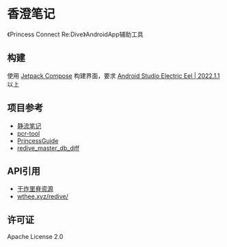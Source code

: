 # 香澄笔记
《Princess Connect Re:Dive》AndroidApp辅助工具

## 构建
使用 [Jetpack Compose](https://developer.android.google.cn/jetpack/compose) 构建界面，要求 [Android Studio Electric Eel | 2022.1.1](https://developer.android.google.cn/studio/releases) 以上

## 项目参考
- [静流笔记](https://github.com/MalitsPlus/ShizuruNotes)
- [pcr-tool](https://github.com/wthee/pcr-tool)
- [PrincessGuide](https://github.com/superk589/PrincessGuide)
- [redive_master_db_diff](https://github.com/esterTion/redive_master_db_diff)

## API引用
- [干炸里脊资源](https://redive.estertion.win)
- [wthee.xyz/redive/](https://wthee.xyz/redive/)

## 许可证
Apache License 2.0
